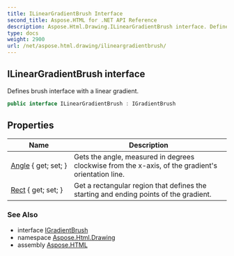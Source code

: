 ```yaml
---
title: ILinearGradientBrush Interface
second_title: Aspose.HTML for .NET API Reference
description: Aspose.Html.Drawing.ILinearGradientBrush interface. Defines brush interface with a linear gradient
type: docs
weight: 2900
url: /net/aspose.html.drawing/ilineargradientbrush/
---
```

## ILinearGradientBrush interface

Defines brush interface with a linear gradient.

```csharp
public interface ILinearGradientBrush : IGradientBrush
```

## Properties

| Name | Description |
| --- | --- |
| [Angle](../../aspose.html.drawing/ilineargradientbrush/angle/) { get; set; } | Gets the angle, measured in degrees clockwise from the x-axis, of the gradient's orientation line. |
| [Rect](../../aspose.html.drawing/ilineargradientbrush/rect/) { get; set; } | Get a rectangular region that defines the starting and ending points of the gradient. |

### See Also

* interface [IGradientBrush](../igradientbrush/)
* namespace [Aspose.Html.Drawing](../../aspose.html.drawing/)
* assembly [Aspose.HTML](../../)
